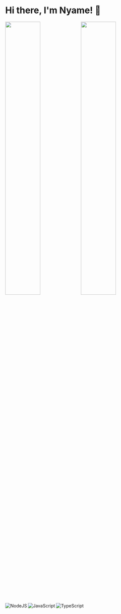 # Hi there, I'm Nyame! 👋

<img align="left" width="47%" src="https://github-readme-stats.vercel.app/api?username=Nyame100&show_icons=true&theme=radical" />

<img align="left" width="47%" src="https://github-readme-stats.vercel.app/api/top-langs/?username=Nyame100&layout=compact" />

<img align="left" alt="NodeJS" src="https://img.shields.io/badge/node.js-6DA55F?style=for-the-badge&logo=node.js&logoColor=white" />

<img align="left" alt="JavaScript" src="https://img.shields.io/badge/javascript-%23323330.svg?style=for-the-badge&logo=javascript&logoColor=%23F7DF1E" />

<img alt="TypeScript" src="https://img.shields.io/badge/typescript-%23007ACC.svg?style=for-the-badge&logo=typescript&logoColor=white" />

